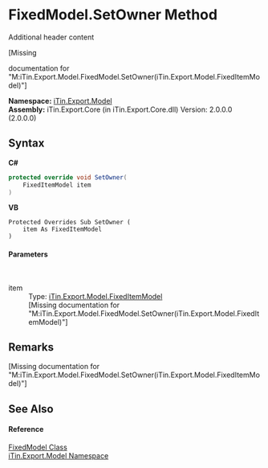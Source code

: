 # FixedModel.SetOwner Method 
Additional header content 

\[Missing <summary> documentation for "M:iTin.Export.Model.FixedModel.SetOwner(iTin.Export.Model.FixedItemModel)"\]

**Namespace:**&nbsp;<a href="N_iTin_Export_Model">iTin.Export.Model</a><br />**Assembly:**&nbsp;iTin.Export.Core (in iTin.Export.Core.dll) Version: 2.0.0.0 (2.0.0.0)

## Syntax

**C#**<br />
``` C#
protected override void SetOwner(
	FixedItemModel item
)
```

**VB**<br />
``` VB
Protected Overrides Sub SetOwner ( 
	item As FixedItemModel
)
```


#### Parameters
&nbsp;<dl><dt>item</dt><dd>Type: <a href="T_iTin_Export_Model_FixedItemModel">iTin.Export.Model.FixedItemModel</a><br />\[Missing <param name="item"/> documentation for "M:iTin.Export.Model.FixedModel.SetOwner(iTin.Export.Model.FixedItemModel)"\]</dd></dl>

## Remarks
\[Missing <remarks> documentation for "M:iTin.Export.Model.FixedModel.SetOwner(iTin.Export.Model.FixedItemModel)"\]

## See Also


#### Reference
<a href="T_iTin_Export_Model_FixedModel">FixedModel Class</a><br /><a href="N_iTin_Export_Model">iTin.Export.Model Namespace</a><br />